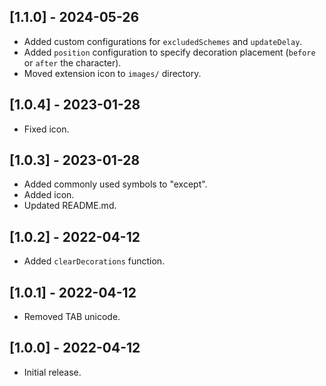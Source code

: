 ## [1.1.0] - 2024-05-26

- Added custom configurations for `excludedSchemes` and `updateDelay`.
- Added `position` configuration to specify decoration placement (`before` or `after` the character).
- Moved extension icon to `images/` directory.

## [1.0.4] - 2023-01-28

- Fixed icon.

## [1.0.3] - 2023-01-28

- Added commonly used symbols to "except".
- Added icon.
- Updated README.md.

## [1.0.2] - 2022-04-12

- Added `clearDecorations` function.

## [1.0.1] - 2022-04-12

- Removed TAB unicode.

## [1.0.0] - 2022-04-12

- Initial release.
